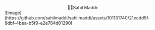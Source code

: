 <center>🧑‍💻Sahil Maddi:</center>
![image](https://github.com/sahilmaddi/sahilmaddi/assets/101131740/21ecdd5f-8dbf-4bea-b5f9-e2e784d01290)


